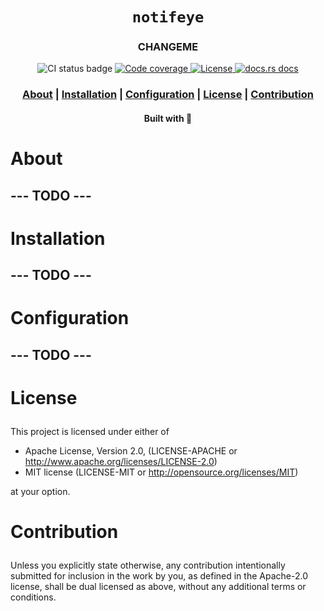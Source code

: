 <div align="center">

  <h1><code>notifeye</code></h1>

  <h3>
    <strong>CHANGEME</strong>
  </h3>

  <p>
   <img src="https://github.com/devzbysiu/notifeye/workflows/ci/badge.svg" alt="CI status
    badge" />
    <a href="https://codecov.io/gh/devzbysiu/notifeye">
      <img src="https://img.shields.io/codecov/c/github/devzbysiu/notifeye?style=for-the-badge&token=f2339b3de9e44be0a902458a669c1160" alt="Code coverage"/>
    </a>
    <a href="https://crates.io/crates/notifeye">
      <img src="https://img.shields.io/crates/l/notifeye?style=for-the-badge" alt="License"/>
    </a>
    <a href="https://docs.rs/notifeye">
      <img src="https://img.shields.io/badge/docs-latest-blue.svg?style=for-the-badge" alt="docs.rs docs" />
    </a>
  </p>

  <h3>
    <a href="#about">About</a>
    <span> | </span>
    <a href="#installation">Installation</a>
    <span> | </span>
    <a href="#configuration">Configuration</a>
    <span> | </span>
    <a href="#license">License</a>
    <span> | </span>
    <a href="#contribution">Contribution</a>
  </h3>

  <sub><h4>Built with 🦀</h4></sub>
</div>

# <p id="about">About</p>

## --- TODO ---

# <p id="installation">Installation</p>

## --- TODO ---

# <p id="configuration">Configuration</p>

## --- TODO ---

# <p id="license">License</p>

This project is licensed under either of

- Apache License, Version 2.0, (LICENSE-APACHE or http://www.apache.org/licenses/LICENSE-2.0)
- MIT license (LICENSE-MIT or http://opensource.org/licenses/MIT)

at your option.

# <p id="contribution">Contribution</p>


Unless you explicitly state otherwise, any contribution intentionally submitted for inclusion in the work by you, as defined in the Apache-2.0 license, shall be dual licensed as above, without any additional terms or conditions.
